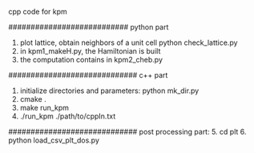 cpp code for kpm

###########################
python part
1. plot lattice, obtain neighbors of a unit cell
    python check_lattice.py
2. in kpm1_makeH.py, the Hamiltonian is built
3. the computation contains in kpm2_cheb.py

#############################
c++ part
1. initialize directories and parameters:
   python mk_dir.py
2. cmake .
3. make run_kpm
4. ./run_kpm ./path/to/cppIn.txt


#############################
post processing part:
5. cd plt
6. python load_csv_plt_dos.py